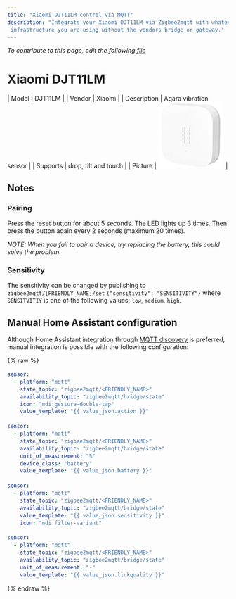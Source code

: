 ```yaml
---
title: "Xiaomi DJT11LM control via MQTT"
description: "Integrate your Xiaomi DJT11LM via Zigbee2mqtt with whatever smart home
 infrastructure you are using without the vendors bridge or gateway."
---
```


*To contribute to this page, edit the following
[file](https://github.com/Koenkk/zigbee2mqtt.io/blob/master/docs/devices/DJT11LM.md)*

# Xiaomi DJT11LM

| Model | DJT11LM  |
| Vendor  | Xiaomi  |
| Description | Aqara vibration sensor |
| Supports | drop, tilt and touch |
| Picture | ![Xiaomi DJT11LM](../images/devices/DJT11LM.jpg) |

## Notes


### Pairing
Press the reset button for about 5 seconds. The LED lights up 3 times.
Then press the button again every 2 seconds (maximum 20 times).

*NOTE: When you fail to pair a device, try replacing the battery, this could solve the problem.*


### Sensitivity
The sensitivity can be changed by publishing to `zigbee2mqtt/[FRIENDLY_NAME]/set`
`{"sensitivity": "SENSITIVITY"}` where `SENSITVITIY` is one of the following
values: `low`, `medium`,  `high`.



## Manual Home Assistant configuration
Although Home Assistant integration through [MQTT discovery](../integration/home_assistant) is preferred,
manual integration is possible with the following configuration:


{% raw %}
```yaml
sensor:
  - platform: "mqtt"
    state_topic: "zigbee2mqtt/<FRIENDLY_NAME>"
    availability_topic: "zigbee2mqtt/bridge/state"
    icon: "mdi:gesture-double-tap"
    value_template: "{{ value_json.action }}"

sensor:
  - platform: "mqtt"
    state_topic: "zigbee2mqtt/<FRIENDLY_NAME>"
    availability_topic: "zigbee2mqtt/bridge/state"
    unit_of_measurement: "%"
    device_class: "battery"
    value_template: "{{ value_json.battery }}"

sensor:
  - platform: "mqtt"
    state_topic: "zigbee2mqtt/<FRIENDLY_NAME>"
    availability_topic: "zigbee2mqtt/bridge/state"
    value_template: "{{ value_json.sensitivity }}"
    icon: "mdi:filter-variant"

sensor:
  - platform: "mqtt"
    state_topic: "zigbee2mqtt/<FRIENDLY_NAME>"
    availability_topic: "zigbee2mqtt/bridge/state"
    unit_of_measurement: "-"
    value_template: "{{ value_json.linkquality }}"
```
{% endraw %}


